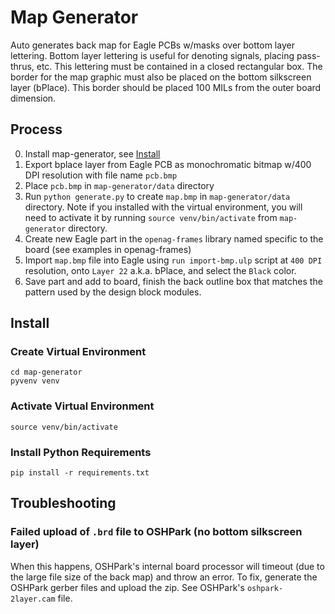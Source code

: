 # Map Generator
Auto generates back map for Eagle PCBs w/masks over bottom layer lettering. 
Bottom layer lettering is useful for denoting signals, placing pass-thrus, 
etc. This lettering must be contained in a closed rectangular box. The border
for the map graphic must also be placed on the bottom silkscreen layer 
(bPlace). This border should be placed 100 MILs from the outer board dimension.

## Process
0. Install map-generator, see [Install](#install)
1. Export bplace layer from Eagle PCB as monochromatic bitmap w/400 DPI 
   resolution with file name `pcb.bmp`
2. Place `pcb.bmp` in `map-generator/data` directory
3. Run `python generate.py` to create `map.bmp` in `map-generator/data` 
   directory. Note if you installed with the virtual environment, you will need
   to activate it by running `source venv/bin/activate` from `map-generator`
   directory.
4. Create new Eagle part in the `openag-frames` library named specific to the
   board (see examples in openag-frames)
5. Import `map.bmp` file into Eagle using `run import-bmp.ulp` script at 
   `400 DPI` resolution, onto `Layer 22` a.k.a. bPlace, and select the
   `Black` color.
6. Save part and add to board, finish the back outline box that matches the 
   pattern used by the design block modules.

## Install
### Create Virtual Environment
```
cd map-generator
pyvenv venv
```
### Activate Virtual Environment
```
source venv/bin/activate
```
### Install Python Requirements
```
pip install -r requirements.txt
```

## Troubleshooting
### Failed upload of `.brd` file to OSHPark (no bottom silkscreen layer)
When this happens, OSHPark's internal board processor will timeout (due to the 
large file size of the back map) and throw an error. To fix, generate the 
OSHPark gerber files and upload the zip. See OSHPark's `oshpark-2layer.cam`
file.